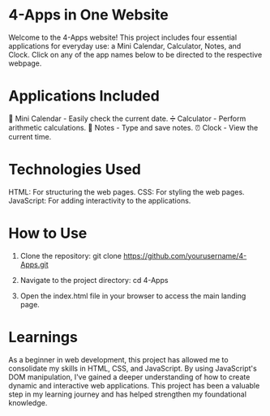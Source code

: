 # 4-Apps in One Website
Welcome to the 4-Apps website! This project includes four essential applications for everyday use: a Mini Calendar, Calculator, Notes, and Clock. Click on any of the app names below to be directed to the respective webpage.

 # Applications Included
📅 Mini Calendar - Easily check the current date.
➗ Calculator - Perform arithmetic calculations.
📝 Notes - Type and save notes.
⏰ Clock - View the current time.

# Technologies Used
HTML: For structuring the web pages.
CSS: For styling the web pages.
JavaScript: For adding interactivity to the applications.


# How to Use
1) Clone the repository:
git clone https://github.com/yourusername/4-Apps.git

2) Navigate to the project directory:
cd 4-Apps

3) Open the index.html file in your browser to access the main landing page.

# Learnings
As a beginner in web development, this project has allowed me to consolidate my skills in HTML, CSS, and JavaScript. By using JavaScript's DOM manipulation, I've gained a deeper understanding of how to create dynamic and interactive web applications. This project has been a valuable step in my learning journey and has helped strengthen my foundational knowledge.

